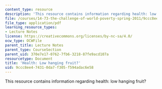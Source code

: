 ```yaml
---
content_type: resource
description: 'This resource contains information regarding health: low hanging fruit?'
file: /courses/14-73-the-challenge-of-world-poverty-spring-2011/9ccc8ee474310da7f305f594adac6e58_MIT14_73S11_Lec8_slides.pdf
file_type: application/pdf
learning_resource_types:
- Lecture Notes
license: https://creativecommons.org/licenses/by-nc-sa/4.0/
ocw_type: OCWFile
parent_title: Lecture Notes
parent_type: CourseSection
parent_uid: 370e7e17-0762-7fb6-3218-87fe9acd107a
resourcetype: Document
title: 'Health: Low hanging fruit?'
uid: 9ccc8ee4-7431-0da7-f305-f594adac6e58
---
```

This resource contains information regarding health: low hanging fruit?